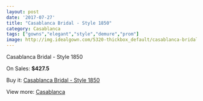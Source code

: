 ```yaml
---
layout: post
date: '2017-07-27'
title: "Casablanca Bridal - Style 1850"
category: Casablanca
tags: ["gowns","elegant","style","demure","prom"]
image: http://img.idealgown.com/5320-thickbox_default/casablanca-bridal-style-1850.jpg
---
```

Casablanca Bridal - Style 1850

On Sales: **$427.5**
<a href="https://www.idealgown.com/en/casablanca/2357-casablanca-bridal-style-1850.html"><amp-img layout="responsive" width="600" height="600" src="//img.idealgown.com/5320-thickbox_default/casablanca-bridal-style-1850.jpg" alt="Casablanca Bridal - Style 1850 0" /></a>
<a href="https://www.idealgown.com/en/casablanca/2357-casablanca-bridal-style-1850.html"><amp-img layout="responsive" width="600" height="600" src="//img.idealgown.com/5322-thickbox_default/casablanca-bridal-style-1850.jpg" alt="Casablanca Bridal - Style 1850 1" /></a>
<a href="https://www.idealgown.com/en/casablanca/2357-casablanca-bridal-style-1850.html"><amp-img layout="responsive" width="600" height="600" src="//img.idealgown.com/5321-thickbox_default/casablanca-bridal-style-1850.jpg" alt="Casablanca Bridal - Style 1850 2" /></a>

Buy it: [Casablanca Bridal - Style 1850](https://www.idealgown.com/en/casablanca/2357-casablanca-bridal-style-1850.html "Casablanca Bridal - Style 1850")

View more: [Casablanca](https://www.idealgown.com/en/31-casablanca "Casablanca")